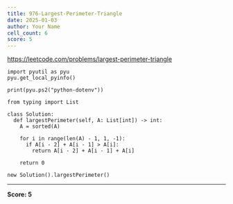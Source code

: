 ```yaml
---
title: 976-Largest-Perimeter-Triangle
date: 2025-01-03
author: Your Name
cell_count: 6
score: 5
---
```


https://leetcode.com/problems/largest-perimeter-triangle


```
import pyutil as pyu
pyu.get_local_pyinfo()
```


```
print(pyu.ps2("python-dotenv"))
```


```
from typing import List
```


```
class Solution:
  def largestPerimeter(self, A: List[int]) -> int:
    A = sorted(A)

    for i in range(len(A) - 1, 1, -1):
      if A[i - 2] + A[i - 1] > A[i]:
        return A[i - 2] + A[i - 1] + A[i]

    return 0
```


```
new Solution().largestPerimeter()
```


---
**Score: 5**